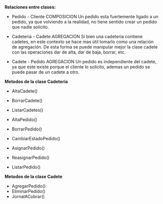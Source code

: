 **Relaciones entre clases:**
- Pedido - Cliente COMPOSICION
     Un pedido esta fuertemente ligado a un pedido, ya que volviendo a la realidad, no tiene sentido crear un pedido que nadie solicito.

- Cadeteria - Cadete AGREGACION
    Si bien una cadeteria contiene cadetes, en este contexto se hace mas útil tomarlo como una relación de agregación. De esta forma se puede manipular mejor la clase cadete con las operaciones dar de alta, dar de baja, borrar, etc.
    
- Cadete - Pedido AGREGACION
    Un pedido es independiente del cadete, ya que este existe porque el cliente lo solicito, ademas un pedido se puede pasar de un cadete a otro.

**Metodos de la clase Cadeteria**
- AltaCadete()
- BorrarCadete()
- ListarCadetes()

- AltaPedido()
- BorrarPedido()
- CambiarEstadoPedido()
- AsignarPedido()
- ReasignarPedido()
- ListarPedido()

**Metodos de la clase Cadete**
- AgregarPedido()
- EliminarPedido()
- JornalACobrar()

